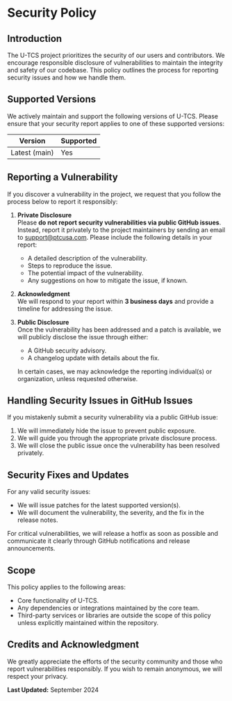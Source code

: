 # Security Policy

## Introduction

The U-TCS project prioritizes the security of our users and contributors. We encourage responsible disclosure of vulnerabilities to maintain the integrity and safety of our codebase. This policy outlines the process for reporting security issues and how we handle them.

## Supported Versions

We actively maintain and support the following versions of U-TCS. Please ensure that your security report applies to one of these supported versions:

| Version       | Supported          |
|---------------|--------------------|
| Latest (main) | Yes                |

## Reporting a Vulnerability

If you discover a vulnerability in the project, we request that you follow the process below to report it responsibly:

1. **Private Disclosure**  
   Please **do not report security vulnerabilities via public GitHub issues**. Instead, report it privately to the project maintainers by sending an email to <support@ptcusa.com>. Please include the following details in your report:
   
   - A detailed description of the vulnerability.
   - Steps to reproduce the issue.
   - The potential impact of the vulnerability.
   - Any suggestions on how to mitigate the issue, if known.

2. **Acknowledgment**  
   We will respond to your report within **3 business days** and provide a timeline for addressing the issue.

3. **Public Disclosure**  
   Once the vulnerability has been addressed and a patch is available, we will publicly disclose the issue through either:
   - A GitHub security advisory.
   - A changelog update with details about the fix.
   
   In certain cases, we may acknowledge the reporting individual(s) or organization, unless requested otherwise.

## Handling Security Issues in GitHub Issues

If you mistakenly submit a security vulnerability via a public GitHub issue:
1. We will immediately hide the issue to prevent public exposure.
2. We will guide you through the appropriate private disclosure process.
3. We will close the public issue once the vulnerability has been resolved privately.

## Security Fixes and Updates

For any valid security issues:
- We will issue patches for the latest supported version(s).
- We will document the vulnerability, the severity, and the fix in the release notes.

For critical vulnerabilities, we will release a hotfix as soon as possible and communicate it clearly through GitHub notifications and release announcements.

## Scope

This policy applies to the following areas:
- Core functionality of U-TCS.
- Any dependencies or integrations maintained by the core team.
- Third-party services or libraries are outside the scope of this policy unless explicitly maintained within the repository.

## Credits and Acknowledgment

We greatly appreciate the efforts of the security community and those who report vulnerabilities responsibly. If you wish to remain anonymous, we will respect your privacy.

**Last Updated:** September 2024
